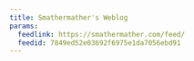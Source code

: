 ```yaml
---
title: Smathermather's Weblog
params:
  feedlink: https://smathermather.com/feed/
  feedid: 7849ed52e03692f6975e1da7056ebd91
---
```

